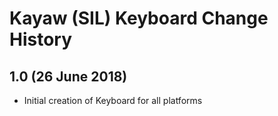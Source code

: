 Kayaw (SIL) Keyboard Change History
=======================

1.0 (26 June 2018)
-------------------
* Initial creation of Keyboard for all platforms